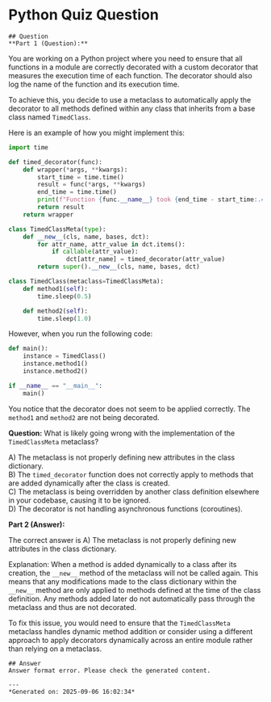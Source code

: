# Python Quiz Question
    
    ## Question
    **Part 1 (Question):**

You are working on a Python project where you need to ensure that all functions in a module are correctly decorated with a custom decorator that measures the execution time of each function. The decorator should also log the name of the function and its execution time.

To achieve this, you decide to use a metaclass to automatically apply the decorator to all methods defined within any class that inherits from a base class named `TimedClass`.

Here is an example of how you might implement this:

```python
import time

def timed_decorator(func):
    def wrapper(*args, **kwargs):
        start_time = time.time()
        result = func(*args, **kwargs)
        end_time = time.time()
        print(f"Function {func.__name__} took {end_time - start_time:.4f} seconds to run.")
        return result
    return wrapper

class TimedClassMeta(type):
    def __new__(cls, name, bases, dct):
        for attr_name, attr_value in dct.items():
            if callable(attr_value):
                dct[attr_name] = timed_decorator(attr_value)
        return super().__new__(cls, name, bases, dct)

class TimedClass(metaclass=TimedClassMeta):
    def method1(self):
        time.sleep(0.5)

    def method2(self):
        time.sleep(1.0)
```

However, when you run the following code:

```python
def main():
    instance = TimedClass()
    instance.method1()
    instance.method2()

if __name__ == "__main__":
    main()
```

You notice that the decorator does not seem to be applied correctly. The `method1` and `method2` are not being decorated.

**Question:** What is likely going wrong with the implementation of the `TimedClassMeta` metaclass? 

A) The metaclass is not properly defining new attributes in the class dictionary.  
B) The `timed_decorator` function does not correctly apply to methods that are added dynamically after the class is created.  
C) The metaclass is being overridden by another class definition elsewhere in your codebase, causing it to be ignored.  
D) The decorator is not handling asynchronous functions (coroutines).

**Part 2 (Answer):**

The correct answer is A) The metaclass is not properly defining new attributes in the class dictionary.

Explanation: When a method is added dynamically to a class after its creation, the `__new__` method of the metaclass will not be called again. This means that any modifications made to the class dictionary within the `__new__` method are only applied to methods defined at the time of the class definition. Any methods added later do not automatically pass through the metaclass and thus are not decorated.

To fix this issue, you would need to ensure that the `TimedClassMeta` metaclass handles dynamic method addition or consider using a different approach to apply decorators dynamically across an entire module rather than relying on a metaclass.
    
    ## Answer
    Answer format error. Please check the generated content.
    
    ---
    *Generated on: 2025-09-06 16:02:34*
    